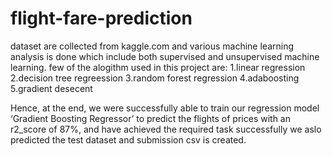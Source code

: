 # flight-fare-prediction
dataset are collected  from kaggle.com and various machine learning analysis is done which include both supervised and unsupervised machine learning.
few of the alogithm used in this project are:
1.linear regression 
2.decision tree regreession
3.random forest regression
4.adaboosting 
5.gradient desecent

Hence, at the end, we were successfully able to train our regression model ‘Gradient Boosting Regressor’ to predict the flights of prices with an r2_score of 87%, 
and have achieved the required task successfully we aslo predicted the test dataset and submission csv is created.
